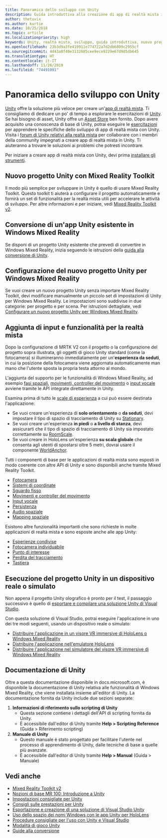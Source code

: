 ```yaml
---
title: Panoramica dello sviluppo con Unity
description: Guida introduttiva alla creazione di app di realtà mista in Unity.
author: thetuvix
ms.author: kurtie
ms.date: 10/25/2018
ms.topic: article
ms.localizationpriority: high
keywords: Unity, realtà mista, sviluppo, guida introduttiva, nuovo progetto, conversione, funzionalità, fotocamera, simulazione, emulazione, documentazione
ms.openlocfilehash: 23b3d9a3fe419911e774722a7d2db6809c2955cf
ms.sourcegitcommit: 4d43a8f40e3132605cee9ece9229e67d985db645
ms.translationtype: HT
ms.contentlocale: it-IT
ms.lasthandoff: 11/26/2019
ms.locfileid: "74491091"
---
```

# <a name="unity-development-overview"></a>Panoramica dello sviluppo con Unity

[Unity](https://unity.com) offre la soluzione più veloce per creare un'[app di realtà mista](app-views.md). Ti consigliamo di dedicare un po' di tempo a esplorare le esercitazioni di [Unity](https://unity3d.com/learn/tutorials). Se hai bisogno di asset, Unity offre un [Asset Store](https://www.assetstore.unity3d.com/) ben fornito. Dopo avere acquisito una conoscenza di base di Unity, potrai eseguire le [esercitazioni](tutorials.md) per apprendere le specifiche dello sviluppo di app di realtà mista con Unity. Visita i [forum di Unity relativi alla realtà mista](https://forum.unity3d.com/forums/hololens.102/) per collaborare con i membri della community impegnati a creare app di realtà mista in Unity. Ti aiuteranno a trovare le soluzioni ai problemi che potresti incontrare.

Per iniziare a creare app di realtà mista con Unity, devi prima [installare gli strumenti](install-the-tools.md). 

## <a name="new-unity-project-with-mixed-reality-toolkit"></a>Nuovo progetto Unity con Mixed Reality Toolkit 

Il modo più semplice per sviluppare in Unity è quello di usare Mixed Reality Toolkit. Questo toolkit ti aiuterà a configurare il progetto automaticamente e fornirà un set di funzionalità per la realtà mista utili per accelerare le attività di sviluppo. Per altre informazioni e per iniziare, vedi [Mixed Reality Toolkit v2](mrtk-getting-started.md). 

## <a name="porting-an-existing-unity-app-to-windows-mixed-reality"></a>Conversione di un'app Unity esistente in Windows Mixed Reality

Se disponi di un progetto Unity esistente che prevedi di convertire in Windows Mixed Reality, inizia seguendo le istruzioni della [guida alla conversione di Unity](porting-guides.md).

## <a name="configuring-new-unity-project-for-windows-mixed-reality"></a>Configurazione del nuovo progetto Unity per Windows Mixed Reality

Se vuoi creare un nuovo progetto Unity senza importare Mixed Reality Toolkit, devi modificare manualmente un piccolo set di impostazioni di Unity per Windows Mixed Reality. Le impostazioni sono suddivise in due categorie: per progetto e per scena. Per istruzioni dettagliate, vedi [Configurare un nuovo progetto Unity per Windows Mixed Reality](Configure-Unity-Project.md).

## <a name="adding-mixed-reality-capabilities-and-inputs"></a>Aggiunta di input e funzionalità per la realtà mista

Dopo la configurazione di MRTK V2 con il progetto o la configurazione del progetto sopra illustrata, gli oggetti di gioco Unity standard (come la fotocamera) si illumineranno immediatamente per un'**esperienza da seduti**, in cui la posizione della fotocamera viene aggiornata automaticamente man mano che l'utente sposta la propria testa attorno al mondo.

L'aggiunta del supporto per le funzionalità di Windows Mixed Reality, ad esempio [fasi spaziali](coordinate-systems.md#spatial-coordinate-systems), [movimenti, controller del movimento](gestures-and-motion-controllers-in-unity.md) o [input vocale](voice-input-in-unity.md) avviene tramite le API integrate direttamente in Unity. 

Esamina prima di tutto le [scale di esperienza](coordinate-systems.md) a cui può essere destinata l'applicazione:
* Se vuoi creare un'esperienza di **solo orientamento** o **da seduti**, devi impostare il tipo di spazio di tracciamento di Unity su [Stationary](coordinate-systems-in-unity.md#building-an-orientation-only-or-seated-scale-experience).
* Se vuoi creare un'esperienza **in piedi** o **a livello di stanza**, devi assicurarti che il tipo di spazio di tracciamento di Unity sia impostato correttamente su [RoomScale](coordinate-systems-in-unity.md#building-an-orientation-only-or-seated-scale-experience).
* Se vuoi creare in HoloLens un'esperienza **su scala globale** che consenta agli utenti di spostarsi oltre 5 metri, dovrai usare il componente [WorldAnchor](coordinate-systems-in-unity.md#building-a-world-scale-experience).

Tutti i componenti di base per le applicazioni di realtà mista sono esposti in modo coerente con altre API di Unity e sono disponibili anche tramite Mixed Reality Toolkit.
* [Fotocamera](camera-in-unity.md)
* [Sistemi di coordinate](coordinate-systems-in-unity.md)
* [Sguardo fisso](gaze-in-unity.md)
* [Movimenti e controller del movimento](gestures-and-motion-controllers-in-unity.md)
* [Input vocale](voice-input-in-unity.md)
* [Persistenza](persistence-in-unity.md)
* [Audio spaziale](spatial-sound-in-unity.md)
* [Mapping spaziale](spatial-mapping-in-unity.md)

Esistono altre funzionalità importanti che sono richieste in molte applicazioni di realtà mista e sono esposte anche alle app Unity:
* [Esperienze condivise](shared-experiences-in-unity.md)
* [Fotocamera individuabile](locatable-camera-in-unity.md)
* [Punto di interesse](focus-point-in-unity.md)
* [Perdita del tracciamento](tracking-loss-in-unity.md)
* [Tastiera](keyboard-input-in-unity.md)

## <a name="running-your-unity-project-on-a-real-or-simulated-device"></a>Esecuzione del progetto Unity in un dispositivo reale o simulato

Non appena il progetto Unity olografico è pronto per il test, il passaggio successivo è quello di [esportare e compilare una soluzione Unity di Visual Studio](exporting-and-building-a-unity-visual-studio-solution.md).

Con questa soluzione di Visual Studio, potrai eseguire l'applicazione in uno dei tre modi seguenti, usando un dispositivo reale o simulato:
* [Distribuire l'applicazione in un visore VR immersive di HoloLens o Windows Mixed Reality](using-visual-studio.md)
* [Distribuire l'applicazione nell'emulatore HoloLens](using-the-hololens-emulator.md)
* [Distribuire l'applicazione nel simulatore del visore VR immersive di Windows Mixed Reality](using-the-windows-mixed-reality-simulator.md)

## <a name="unity-documentation"></a>Documentazione di Unity

Oltre a questa documentazione disponibile in docs.microsoft.com, è disponibile la documentazione di Unity relativa alle funzionalità di Windows Mixed Reality, che viene installata insieme all'editor di Unity. La documentazione fornita da Unity include due sezioni separate:
1. **Informazioni di riferimento sullo scripting di Unity**
    * Questa sezione contiene i dettagli dell'API di scripting fornita da Unity.
    * È accessibile dall'editor di Unity tramite **Help > Scripting Reference** (Guida > Riferimento scripting)
2. **Manuale di Unity**
    * Questo manuale è stato progettato per facilitare l'utente nel processo di apprendimento di Unity, dalle tecniche di base a quelle più avanzate.
    * È accessibile dall'editor di Unity tramite **Help > Manual** (Guida > Manuale)

## <a name="see-also"></a>Vedi anche
* [Mixed Reality Toolkit v2](mrtk-getting-started.md)
* [Nozioni di base MR 100: Introduzione a Unity](holograms-100.md)
* [Impostazioni consigliate per Unity](recommended-settings-for-unity.md)
* [Consigli sulle prestazioni per Unity](performance-recommendations-for-unity.md)
* [Esportazione e creazione di una soluzione di Visual Studio Unity](exporting-and-building-a-unity-visual-studio-solution.md)
* [Uso dello spazio dei nomi Windows con le app Unity per HoloLens](using-the-windows-namespace-with-unity-apps-for-hololens.md)
* [Procedure consigliate per l'uso con Unity e Visual Studio](best-practices-for-working-with-unity-and-visual-studio.md)
* [Modalità di gioco Unity](unity-play-mode.md)
* [Guide alla conversione](porting-guides.md)
